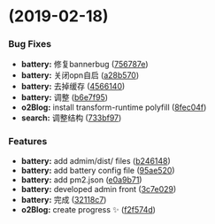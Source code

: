 #  (2019-02-18)


### Bug Fixes

* **battery:** 修复bannerbug ([756787e](https://github.com/pfan123/o2Blog/commit/756787e))
* **battery:** 关闭opn自启 ([a28b570](https://github.com/pfan123/o2Blog/commit/a28b570))
* **battery:** 去掉缓存 ([4566140](https://github.com/pfan123/o2Blog/commit/4566140))
* **battery:** 调整 ([b6e7f95](https://github.com/pfan123/o2Blog/commit/b6e7f95))
* **o2Blog:** install transform-runtime polyfill ([8fec04f](https://github.com/pfan123/o2Blog/commit/8fec04f))
* **search:** 调整结构 ([733bf97](https://github.com/pfan123/o2Blog/commit/733bf97))


### Features

* **battery:** add admim/dist/ files ([b246148](https://github.com/pfan123/o2Blog/commit/b246148))
* **battery:** add battery config file ([95ae520](https://github.com/pfan123/o2Blog/commit/95ae520))
* **battery:** add pm2.json ([e0a9b71](https://github.com/pfan123/o2Blog/commit/e0a9b71))
* **battery:** developed admin front ([3c7e029](https://github.com/pfan123/o2Blog/commit/3c7e029))
* **battery:** 完成 ([32118c7](https://github.com/pfan123/o2Blog/commit/32118c7))
* **o2Blog:** create progress :sparkles: ([f2f574d](https://github.com/pfan123/o2Blog/commit/f2f574d))



